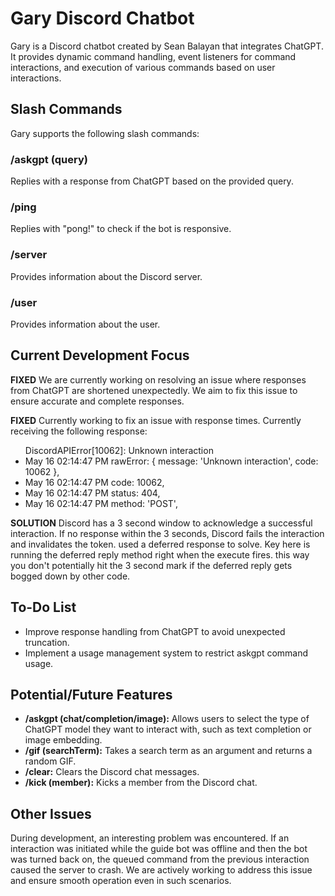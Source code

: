 # Gary Discord Chatbot

Gary is a Discord chatbot created by Sean Balayan that integrates ChatGPT. It provides dynamic command handling, event listeners for command interactions, and execution of various commands based on user interactions.

## Slash Commands

Gary supports the following slash commands:

### /askgpt (query)

Replies with a response from ChatGPT based on the provided query.

### /ping

Replies with "pong!" to check if the bot is responsive.

### /server

Provides information about the Discord server.

### /user

Provides information about the user.

## Current Development Focus

**FIXED** We are currently working on resolving an issue where responses from ChatGPT are shortened unexpectedly. We aim to fix this issue to ensure accurate and complete responses.

**FIXED** Currently working to fix an issue with response times. Currently receiving the following response:
<ul>
    DiscordAPIError[10062]: Unknown interaction
    <li>May 16 02:14:47 PM    rawError: { message: 'Unknown interaction', code: 10062 },</li>
    <li>May 16 02:14:47 PM    code: 10062,</li>
    <li>May 16 02:14:47 PM    status: 404,</li>
    <li>May 16 02:14:47 PM    method: 'POST',</li>
</ul>

**SOLUTION** Discord has a 3 second window to acknowledge a successful interaction. If no response within the 3 seconds, Discord fails the interaction and invalidates the token. used a deferred response to solve. Key here is running the deferred reply method right when the execute fires. this way you don't potentially hit the 3 second mark if the deferred reply gets bogged down by other code.

## To-Do List

- Improve response handling from ChatGPT to avoid unexpected truncation.
- Implement a usage management system to restrict askgpt command usage.

## Potential/Future Features

<!-- - **/askGPT (searchTerm):** Takes a question, instruction, or input as an argument and returns a response from ChatGPT. -->
- **/askgpt (chat/completion/image):** Allows users to select the type of ChatGPT model they want to interact with, such as text completion or image embedding.
- **/gif (searchTerm):** Takes a search term as an argument and returns a random GIF.
- **/clear:** Clears the Discord chat messages.
- **/kick (member):** Kicks a member from the Discord chat.

## Other Issues

During development, an interesting problem was encountered. If an interaction was initiated while the guide bot was offline and then the bot was turned back on, the queued command from the previous interaction caused the server to crash. We are actively working to address this issue and ensure smooth operation even in such scenarios.

